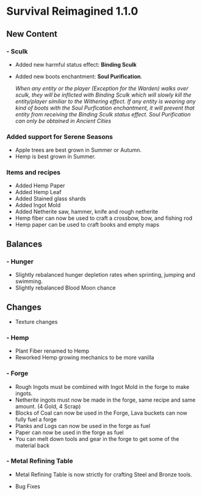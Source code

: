 # Survival Reimagined 1.1.0
## New Content
### - Sculk
- Added new harmful status effect: **Binding Sculk**
- Added new boots enchantment: **Soul Purification**.
  
    _When any entity or the player (Exception for the Warden) walks over sculk, they will be inflicted with Binding Sculk which will slowly kill the entity/player similiar to the Withering effect. If any entity is wearing any kind of boots with the Soul Purfication enchantment, it will prevent that entity from receiving the Binding Sculk status effect. Soul Purification can only be obtained in Ancient Cities_

### Added support for Serene Seasons
- Apple trees are best grown in Summer or Autumn.
- Hemp is best grown in Summer.

### Items and recipes
- Added Hemp Paper
- Added Hemp Leaf
- Added Stained glass shards
- Added Ingot Mold
- Added Netherite saw, hammer, knife and rough netherite
- Hemp fiber can now be used to craft a crossbow, bow, and fishing rod
- Hemp paper can be used to craft books and empty maps


## Balances
### - Hunger
- Slightly rebalanced hunger depletion rates when sprinting, jumping and swimming.
- Slightly rebalanced Blood Moon chance

## Changes
- Texture changes
### - Hemp
- Plant Fiber renamed to Hemp
- Reworked Hemp growing mechanics to be more vanilla

### - Forge
- Rough Ingots must be combined with Ingot Mold in the forge to make ingots.
- Netherite ingots must now be made in the forge, same recipe and same amount. (4 Gold, 4 Scrap)
- Blocks of Coal can now be used in the Forge, Lava buckets can now fully fuel a forge
- Planks and Logs can now be used in the forge as fuel
- Paper can now be used in the forge as fuel
- You can melt down tools and gear in the forge to get some of the material back

### - Metal Refining Table
- Metal Refining Table is now strictly for crafting Steel and Bronze tools.

- Bug Fixes

